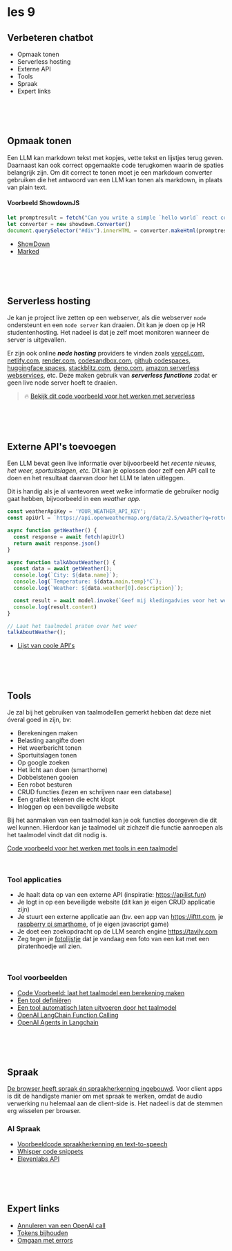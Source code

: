 # les 9

## Verbeteren chatbot

- Opmaak tonen
- Serverless hosting
- Externe API
- Tools
- Spraak 
- Expert links

<br><br><br>

## Opmaak tonen

Een LLM kan markdown tekst met kopjes, vette tekst en lijstjes terug geven. Daarnaast kan ook correct opgemaakte code terugkomen waarin de spaties belangrijk zijn. Om dit correct te tonen moet je een markdown converter gebruiken die het antwoord van een LLM kan tonen als markdown, in plaats van plain text.

#### Voorbeeld ShowdownJS

```js
let promptresult = fetch("Can you write a simple `hello world` react component?")
let converter = new showdown.Converter()
document.querySelector("#div").innerHTML = converter.makeHtml(promptresult);
```

- [ShowDown](https://showdownjs.com)
- [Marked](https://marked.js.org)

<br><Br><br>


## Serverless hosting

Je kan je project live zetten op een webserver, als die webserver `node` ondersteunt en een `node server` kan draaien. Dit kan je doen op je HR studentenhosting. Het nadeel is dat je zelf moet monitoren wanneer de server is uitgevallen.

Er zijn ook online ***node hosting*** providers te vinden zoals [vercel.com](https://vercel.com), [netlify.com](https://netlify.com), [render.com](https://render.com), [codesandbox.com](https://codesandbox.com), [github codespaces](https://github.com/features/codespaces), [huggingface spaces](https://huggingface.co/spaces), [stackblitz.com](https://stackblitz.com), [deno.com](https://deno.com), [amazon serverless webservices](https://aws.amazon.com/serverless/), etc. Deze maken gebruik van ***serverless functions*** zodat er geen live node server hoeft te draaien.

> 🔥 [Bekijk dit code voorbeeld voor het werken met serverless](../snippets/serverless.md)

<br><br><br>

## Externe API's toevoegen

Een LLM bevat geen live informatie over bijvoorbeeld het *recente nieuws, het weer, sportuitslagen, etc.* Dit kan je oplossen door zelf een API call te doen en het resultaat daarvan door het LLM te laten uitleggen. 

Dit is handig als je al vantevoren weet welke informatie de gebruiker nodig gaat hebben, bijvoorbeeld in een *weather app*.

```js
const weatherApiKey = 'YOUR_WEATHER_API_KEY';
const apiUrl = `https://api.openweathermap.org/data/2.5/weather?q=rotterdam&appid=${weatherApiKey}&units=metric`;

async function getWeather() {
  const response = await fetch(apiUrl)
  return await response.json()
}

async function talkAboutWeather() {
  const data = await getWeather();
  console.log(`City: ${data.name}`);
  console.log(`Temperature: ${data.main.temp}°C`);
  console.log(`Weather: ${data.weather[0].description}`);

  const result = await model.invoke(`Geef mij kledingadvies voor het weer ${data.weather[0].description} met een temperatuur van ${data.main.temp}`)
  console.log(result.content)
}

// Laat het taalmodel praten over het weer
talkAboutWeather();
```

- [Lijst van coole API's](https://apilist.fun)

<br><br><br>

## Tools

Je zal bij het gebruiken van taalmodellen gemerkt hebben dat deze niet óveral goed in zijn, bv:

-	Berekeningen maken
-	Belasting aangifte doen
-	Het weerbericht tonen
-	Sportuitslagen tonen
-	Op google zoeken
-	Het licht aan doen (smarthome)
-	Dobbelstenen gooien
-	Een robot besturen
-	CRUD functies (lezen en schrijven naar een database)
-	Een grafiek tekenen die echt klopt
-	Inloggen op een beveiligde website

Bij het aanmaken van een taalmodel kan je ook functies doorgeven die dit wel kunnen. Hierdoor kan je taalmodel uit zichzelf die functie aanroepen als het taalmodel vindt dat dit nodig is.

[Code voorbeeld voor het werken met tools in een taalmodel](../snippets/functions.md)

<br>

### Tool applicaties

-	Je haalt data op van een externe API (inspiratie: https://apilist.fun)
-	Je logt in op een beveiligde website (dit kan je eigen CRUD applicatie zijn)
-	Je stuurt een externe applicatie aan (bv. een app van https://ifttt.com, je [raspberry pi smarthome](https://www.home-assistant.io/installation/raspberrypi/), of je eigen javascript game)
-	Je doet een zoekopdracht op de LLM search engine https://tavily.com
-	Zeg tegen je [fotolijstje](https://www.youtube.com/watch?v=L5PvQj1vfC4) dat je vandaag een foto van een kat met een piratenhoedje wil zien.

<br>

### Tool voorbeelden

- [Code Voorbeeld: laat het taalmodel een berekening maken](../snippets/functions.md)
- [Een tool definiëren](https://js.langchain.com/docs/concepts/tools/)
- [Een tool automatisch laten uitvoeren door het taalmodel](https://js.langchain.com/docs/concepts/tool_calling/)
- [OpenAI LangChain Function Calling](https://js.langchain.com/docs/integrations/chat/openai)
- [OpenAI Agents in Langchain](https://js.langchain.com/docs/modules/agents/)



<br><br><br>

## Spraak

[De browser heeft spraak én spraakherkenning ingebouwd](https://github.com/HR-CMGT/PRG08-2024-2025/blob/main/snippets/speech.md). Voor client apps is dit de handigste manier om met spraak te werken, omdat de audio verwerking nu helemaal aan de client-side is. Het nadeel is dat de stemmen erg wisselen per browser.

### AI Spraak

- [Voorbeeldcode spraakherkenning en text-to-speech](../snippets/audio.md)
- [Whisper code snippets](https://github.com/HR-CMGT/PRG08-2024-2025/blob/main/snippets/aispeech.md)
- [Elevenlabs API](https://elevenlabs.io/docs/api-reference/text-to-speech/convert)

<br><br><br>









## Expert links

- [Annuleren van een OpenAI call](https://js.langchain.com/docs/modules/model_io/llms/cancelling_requests)
- [Tokens bijhouden](https://js.langchain.com/docs/modules/model_io/llms/token_usage_tracking)
- [Omgaan met errors](https://js.langchain.com/docs/modules/model_io/llms/dealing_with_api_errors)

